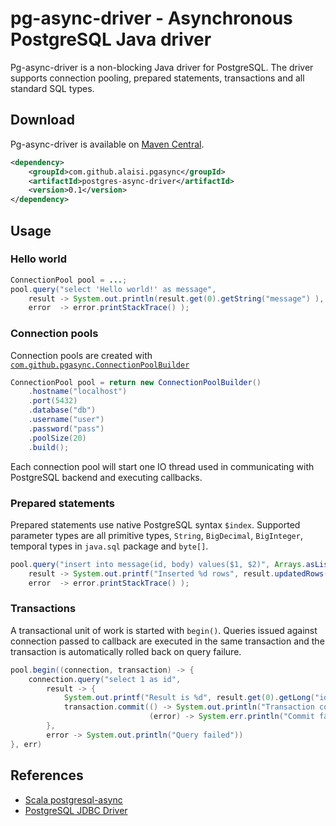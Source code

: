 # pg-async-driver - Asynchronous PostgreSQL Java driver

Pg-async-driver is a non-blocking Java driver for PostgreSQL. The driver supports connection pooling, prepared statements, transactions and all standard SQL types. 

## Download

Pg-async-driver is available on [Maven Central](http://search.maven.org/#search|ga|1|g%3A%22com.github.alaisi.pgasync%22).

```xml
<dependency>
    <groupId>com.github.alaisi.pgasync</groupId>
    <artifactId>postgres-async-driver</artifactId>
    <version>0.1</version>
</dependency>
```

## Usage

### Hello world

```java
ConnectionPool pool = ...;
pool.query("select 'Hello world!' as message",
    result -> System.out.println(result.get(0).getString("message") ),
    error  -> error.printStackTrace() );
```

### Connection pools

Connection pools are created with [`com.github.pgasync.ConnectionPoolBuilder`](https://github.com/alaisi/postgres-async-driver/blob/master/src/main/java/com/github/pgasync/ConnectionPoolBuilder.java)

```java
ConnectionPool pool = return new ConnectionPoolBuilder()
    .hostname("localhost")
    .port(5432)
    .database("db")
    .username("user")
    .password("pass")
    .poolSize(20)
    .build();
```

Each connection pool will start one IO thread used in communicating with PostgreSQL backend and executing callbacks.

### Prepared statements

Prepared statements use native PostgreSQL syntax `$index`. Supported parameter types are all primitive types, `String`, `BigDecimal`, `BigInteger`, temporal types in `java.sql` package and `byte[]`.

```java
pool.query("insert into message(id, body) values($1, $2)", Arrays.asList(123, "hello"),
    result -> System.out.printf("Inserted %d rows", result.updatedRows() ),
    error  -> error.printStackTrace() );
```

### Transactions

A transactional unit of work is started with `begin()`. Queries issued against connection passed to callback are executed in the same transaction and the transaction is automatically rolled back on query failure.

```java
pool.begin((connection, transaction) -> {
    connection.query("select 1 as id",
        result -> {
            System.out.printf("Result is %d", result.get(0).getLong("id"));
            transaction.commit(() -> System.out.println("Transaction committed"),
                               (error) -> System.err.println("Commit failed" ));
        },
        error -> System.out.println("Query failed"))
}, err)
```

## References
* [Scala postgresql-async](https://raw.github.com/mauricio/postgresql-async)
* [PostgreSQL JDBC Driver](http://jdbc.postgresql.org/about/about.html)


